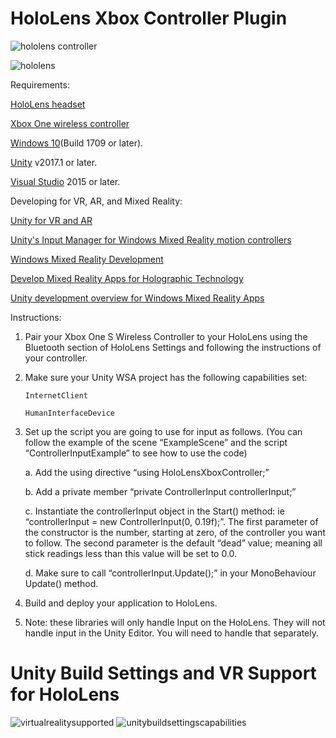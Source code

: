 # HoloLens Xbox Controller Plugin

![hololens controller](https://user-images.githubusercontent.com/18353476/29101706-017fa182-7c69-11e7-9a7c-4aa6eaa3d432.jpg)

![hololens](https://user-images.githubusercontent.com/18353476/38452317-adefc5f0-39f6-11e8-84fd-9dbc2c9d16da.gif)

Requirements:

[HoloLens headset](https://www.microsoft.com/en-us/hololens)

[Xbox One wireless controller](https://www.newegg.com/Product/Product.aspx?Item=N82E16874103563)

[Windows 10](https://www.microsoft.com/en-us/software-download/windows10)(Build 1709 or later).

[Unity](https://unity3d.com/) v2017.1 or later.

[Visual Studio](https://www.visualstudio.com/) 2015 or later.

Developing for VR, AR, and Mixed Reality: 

[Unity for VR and AR](https://unity3d.com/unity/features/multiplatform/vr-ar)

[Unity's Input Manager for Windows Mixed Reality motion controllers](https://docs.microsoft.com/en-us/windows/mixed-reality/gestures-and-motion-controllers-in-unity)

[Windows Mixed Reality Development](https://docs.microsoft.com/en-us/windows/mixed-reality/development)

[Develop Mixed Reality Apps for Holographic Technology](https://www.microsoft.com/en-us/hololens/developers)

[Unity development overview for Windows Mixed Reality Apps](https://developer.microsoft.com/en-us/windows/mixed-reality/unity_development_overview)

Instructions:

1)	Pair your Xbox One S Wireless Controller to your HoloLens using the Bluetooth section of HoloLens Settings and following the instructions of your controller.

2)	Make sure your Unity WSA project has the following capabilities set:

		InternetClient
		
		HumanInterfaceDevice
		
3)	Set up the script you are going to use for input as follows.  (You can follow the example of the scene “ExampleScene” and the script “ControllerInputExample” to see how to use the code)

	a.	Add the using directive “using HoloLensXboxController;”
	
	b.	Add a private member “private ControllerInput controllerInput;”
	
	c.	Instantiate the controllerInput object in the Start() method:  ie “controllerInput = new ControllerInput(0, 0.19f);”.  The first parameter of the constructor is the number, starting at zero, of the controller you want to follow.  The second parameter is the default “dead” value; meaning all stick readings less than this value will be set to 0.0.
	
	d.	Make sure to call “controllerInput.Update();” in your MonoBehaviour Update() method.
	
4)	Build and deploy your application to HoloLens.

5)	Note:  these libraries will only handle Input on the HoloLens.  They will not handle input in the Unity Editor.  You will need to handle that separately.

# Unity Build Settings and VR Support for HoloLens
![virtualrealitysupported](https://user-images.githubusercontent.com/18353476/30458751-d69c5a12-9961-11e7-9c25-fb41c2864dce.png)
![unitybuildsettingscapabilities](https://user-images.githubusercontent.com/18353476/30458653-597be480-9961-11e7-9345-0bca4db2ba93.png)
